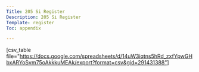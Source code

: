 ```yaml
---
Title: 205 Si Register
Description: 205 Si Register
Template: register
Toc: appendix

---
```


[csv_table file="https://docs.google.com/spreadsheets/d/14uW3iqtns5hRd_zxfYpwGHbxARYoSvm75oAkkkuMEAk/export?format=csv&gid=291431388"] 

[//]: # (https://www.google.com.au/maps/place/124+Castle+Hill+Rd,+West+Pennant+Hills+NSW+2125/@-33.7400014,151.0387079,3a,75y,25.39h,55.77t/data=!3m6!1e1!3m4!1s_p0oEGs4gM21THHbwMiNBQ!2e0!7i16384!8i8192!4m5!3m4!1s0x6b12a136e980bbc5:0x3b11605fc226b913!8m2!3d-33.7399302!4d151.0394712)
